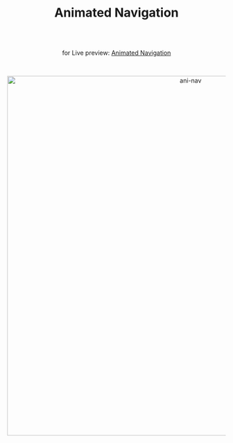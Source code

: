 <h1 align="center">Animated Navigation</h1><br>
<br>
<p align="center">
for Live preview: <a href="https://ash-win-n.github.io/animated-navigation/">Animated Navigation</a></p><br>

<p align="center">

<img width="830" alt="ani-nav" src="https://user-images.githubusercontent.com/70138036/186634195-fb0f19aa-0289-49eb-bcba-556896ad26c0.png">


</p>
